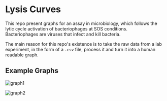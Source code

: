 # Lysis Curves

This repo present graphs for an assay in microbiology, which follows the lytic cycle activation of bacteriophages at SOS conditions.  
Bacteriophages are viruses that infect and kill bacteria.

The main reason for this repo's existence is to take the raw data from a lab experiment, in the form of a `.csv` file, process it and turn it into a human readable graph.

## Example Graphs

![graph1](https://github.com/LooLzzz/lysis-curves/blob/master/OE%2056/point_mut/figs/lysis_curve_4_repeats/30deg_3_repeat/cured.png?raw=true)

![graph2](https://github.com/LooLzzz/lysis-curves/blob/master/DEL%2056/figs/lysis_curve_4_repeats/30deg_2_repeat/%CE%94Struc.png?raw=true)

